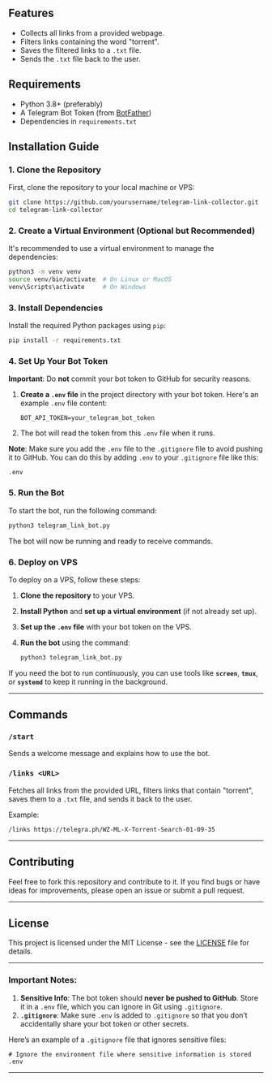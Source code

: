 
## Features

- Collects all links from a provided webpage.
- Filters links containing the word "torrent".
- Saves the filtered links to a `.txt` file.
- Sends the `.txt` file back to the user.

## Requirements

- Python 3.8+ (preferably)
- A Telegram Bot Token (from [BotFather](https://core.telegram.org/bots#botfather))
- Dependencies in `requirements.txt`

## Installation Guide

### 1. Clone the Repository

First, clone the repository to your local machine or VPS:

```bash
git clone https://github.com/yourusername/telegram-link-collector.git
cd telegram-link-collector
```

### 2. Create a Virtual Environment (Optional but Recommended)

It's recommended to use a virtual environment to manage the dependencies:

```bash
python3 -m venv venv
source venv/bin/activate  # On Linux or MacOS
venv\Scripts\activate     # On Windows
```

### 3. Install Dependencies

Install the required Python packages using `pip`:

```bash
pip install -r requirements.txt
```

### 4. Set Up Your Bot Token

**Important**: Do **not** commit your bot token to GitHub for security reasons.

1. **Create a `.env` file** in the project directory with your bot token. Here's an example `.env` file content:

    ```plaintext
    BOT_API_TOKEN=your_telegram_bot_token
    ```

2. The bot will read the token from this `.env` file when it runs.

**Note**: Make sure you add the `.env` file to the `.gitignore` file to avoid pushing it to GitHub. You can do this by adding `.env` to your `.gitignore` file like this:

```plaintext
.env
```

### 5. Run the Bot

To start the bot, run the following command:

```bash
python3 telegram_link_bot.py
```

The bot will now be running and ready to receive commands.

### 6. Deploy on VPS

To deploy on a VPS, follow these steps:

1. **Clone the repository** to your VPS.
2. **Install Python** and **set up a virtual environment** (if not already set up).
3. **Set up the `.env` file** with your bot token on the VPS.
4. **Run the bot** using the command:
    
    ```bash
    python3 telegram_link_bot.py
    ```

If you need the bot to run continuously, you can use tools like **`screen`**, **`tmux`**, or **`systemd`** to keep it running in the background.

---

## Commands

### `/start`
Sends a welcome message and explains how to use the bot.

### `/links <URL>`
Fetches all links from the provided URL, filters links that contain "torrent", saves them to a `.txt` file, and sends it back to the user.

Example:

```plaintext
/links https://telegra.ph/WZ-ML-X-Torrent-Search-01-09-35
```

---

## Contributing

Feel free to fork this repository and contribute to it. If you find bugs or have ideas for improvements, please open an issue or submit a pull request.

---

## License

This project is licensed under the MIT License - see the [LICENSE](LICENSE) file for details.

---

### **Important Notes:**  

1. **Sensitive Info**: The bot token should **never be pushed to GitHub**. Store it in a `.env` file, which you can ignore in Git using `.gitignore`.
2. **`.gitignore`**: Make sure `.env` is added to `.gitignore` so that you don’t accidentally share your bot token or other secrets.

Here’s an example of a `.gitignore` file that ignores sensitive files:

```plaintext
# Ignore the environment file where sensitive information is stored
.env
```

---
